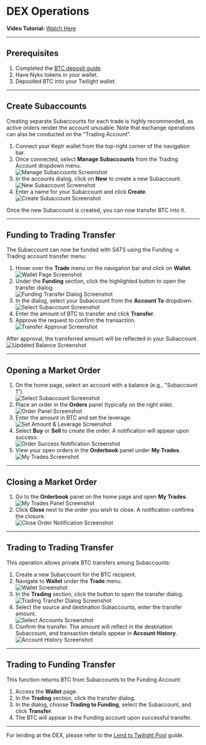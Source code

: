 # DEX Operations

**Video Tutorial:** [Watch Here](https://drive.google.com)

---

## Prerequisites

1. Completed the [BTC deposit guide](https://twilight-pool.vercel.app).  
2. Have Nyks tokens in your wallet.  
3. Deposited BTC into your Twilight wallet.

---

## Create Subaccounts

Creating separate Subaccounts for each trade is highly recommended, as active orders render the account unusable. Note that exchange operations can also be conducted on the “Trading Account”.

1. Connect your Keplr wallet from the top-right corner of the navigation bar.  
2. Once connected, select **Manage Subaccounts** from the Trading Account dropdown menu.  
   ![Manage Subaccounts Screenshot](/path/to/image4)
3. In the accounts dialog, click on **New** to create a new Subaccount.  
   ![New Subaccount Screenshot](/path/to/image6)
4. Enter a name for your Subaccount and click **Create**.  
   ![Create Subaccount Screenshot](/path/to/image7)

Once the new Subaccount is created, you can now transfer BTC into it.

---

## Funding to Trading Transfer

The Subaccount can now be funded with SATS using the Funding → Trading account transfer menu:

1. Hover over the **Trade** menu on the navigation bar and click on **Wallet**.  
   ![Wallet Page Screenshot](/path/to/image8)
2. Under the **Funding** section, click the highlighted button to open the transfer dialog.  
   ![Funding Transfer Dialog Screenshot](/path/to/image9)
3. In the dialog, select your Subaccount from the **Account To** dropdown.  
   ![Select Subaccount Screenshot](/path/to/image10)
4. Enter the amount of BTC to transfer and click **Transfer**.  
5. Approve the request to confirm the transaction.  
   ![Transfer Approval Screenshot](/path/to/image11)

After approval, the transferred amount will be reflected in your Subaccount.  
![Updated Balance Screenshot](/path/to/image12)

---

## Opening a Market Order

1. On the home page, select an account with a balance (e.g., "Subaccount 1").  
   ![Select Subaccount Screenshot](/path/to/image13)
2. Place an order in the **Orders** panel (typically on the right side).  
   ![Order Panel Screenshot](/path/to/image14)
3. Enter the amount in BTC and set the leverage.  
   ![Set Amount & Leverage Screenshot](/path/to/image15)
4. Select **Buy** or **Sell** to create the order. A notification will appear upon success.  
   ![Order Success Notification Screenshot](/path/to/image16)
5. View your open orders in the **Orderbook** panel under **My Trades**.  
   ![My Trades Screenshot](/path/to/image17)

---

## Closing a Market Order

1. Go to the **Orderbook** panel on the home page and open **My Trades**.  
   ![My Trades Panel Screenshot](/path/to/image18)
2. Click **Close** next to the order you wish to close. A notification confirms the closure.  
   ![Close Order Notification Screenshot](/path/to/image19)

---

## Trading to Trading Transfer

This operation allows private BTC transfers among Subaccounts:

1. Create a new Subaccount for the BTC recipient.  
2. Navigate to **Wallet** under the **Trade** menu.  
   ![Wallet Screenshot](/path/to/image20)
3. In the **Trading** section, click the button to open the transfer dialog.  
   ![Trading Transfer Dialog Screenshot](/path/to/image21)
4. Select the source and destination Subaccounts, enter the transfer amount.  
   ![Select Accounts Screenshot](/path/to/image22)
5. Confirm the transfer. The amount will reflect in the destination Subaccount, and transaction details appear in **Account History**.  
   ![Account History Screenshot](/path/to/image23)

---

## Trading to Funding Transfer

This function returns BTC from Subaccounts to the Funding Account:

1. Access the **Wallet** page.  
2. In the **Trading** section, click the transfer dialog.  
3. In the dialog, choose **Trading to Funding**, select the Subaccount, and click **Transfer**.  
4. The BTC will appear in the Funding account upon successful transfer.

---

For lending at the DEX, please refer to the [Lend to Twilight Pool](https://twilight-pool.vercel.app) guide.
